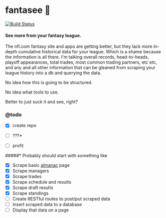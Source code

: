 # fantasee :football: 
[![Build Status](https://travis-ci.org/quagliero/fantasee.svg?branch=master)](https://travis-ci.org/quagliero/fantasee)
#### See more from your fantasy league.

The nfl.com fantasy site and apps are getting better, but they lack more in-depth cumulative historical data for your league. Which is a shame because the information is all there. I'm talking overall records, head-to-heads, playoff appearances, total trades, most common trading partners, etc etc, and any and all other information that can be gleaned from scraping your league history into a db and querying the data.

No idea how this is going to be structured.

No idea what tools to use.

Better to just suck it and see, right?

### @todo

- [x] create repo
- [ ] ???*
- [ ] profit


#####* Probably should start with something like
- [x] Scrape basic [almanac](http://chumbo.league.fantasy.nfl.com/league/874089/history) page
- [x] Scrape managers
- [x] Scrape trades
- [x] Scrape schedule and results
- [x] Scrape draft results
- [x] Scrape standings
- [ ] Create RESTful routes to post/put scraped data
- [ ] Insert scraped data to a database
- [ ] Display that data on a page
